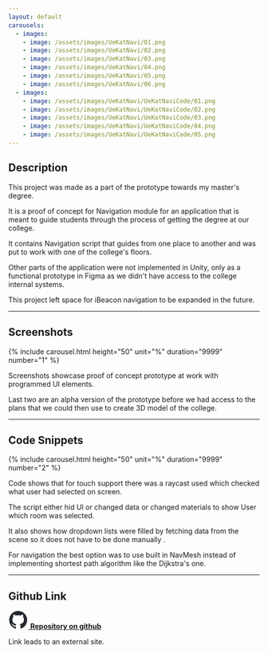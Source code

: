 ```yaml
---
layout: default
carousels:
  - images: 
    - image: /assets/images/UeKatNavi/01.png
    - image: /assets/images/UeKatNavi/02.png
    - image: /assets/images/UeKatNavi/03.png
    - image: /assets/images/UeKatNavi/04.png
    - image: /assets/images/UeKatNavi/05.png
    - image: /assets/images/UeKatNavi/06.png
  - images: 
    - image: /assets/images/UeKatNavi/UeKatNaviCode/01.png
    - image: /assets/images/UeKatNavi/UeKatNaviCode/02.png
    - image: /assets/images/UeKatNavi/UeKatNaviCode/03.png
    - image: /assets/images/UeKatNavi/UeKatNaviCode/04.png
    - image: /assets/images/UeKatNavi/UeKatNaviCode/05.png
---
```

<!-- -->

## Description

This project was made as a part of the prototype towards my master's degree.

It is a proof of concept for Navigation module for an application that is meant to guide students through the process of getting the degree at our college.

It contains Navigation script that guides from one place to another and was put to work with one of the college's floors. 

Other parts of the application were not implemented in Unity, only as a functional prototype in Figma as we didn't have access to the college internal systems. 

This project left space for iBeacon navigation to be expanded in the future.

* * *

## Screenshots
  
{% include carousel.html height="50" unit="%" duration="9999" number="1" %}

Screenshots showcase proof of concept prototype at work with programmed UI elements. 

Last two are an alpha version of the prototype before we had access to the plans that we could then use to create 3D model of the college.

* * *

## Code Snippets

{% include carousel.html height="50" unit="%" duration="9999" number="2" %}

Code shows that for touch support there was a raycast used which checked what user had selected on screen.

The script either hid UI or changed data or changed materials to show User which room was selected.

It also shows how dropdown lists were filled by fetching data from the scene so it does not have to be done manually .

For navigation the best option was to use built in NavMesh instead of implementing shortest path algorithm like the Dijkstra's one.

* * *

## Github Link
[![GithubLogo](/assets/images/icons/github-icon.svg) **Repository on github**](https://github.com/Yagami19/NaviApp)

Link leads to an external site.